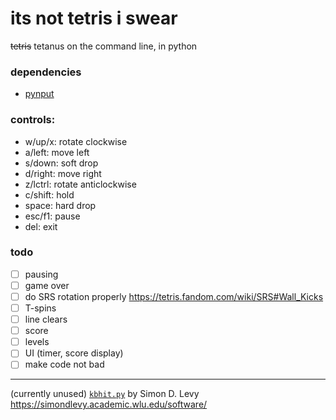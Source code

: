 # its not tetris i swear

~~tetris~~ tetanus on the command line, in python

### dependencies
 - [pynput](https://pypi.org/project/pynput/)

### controls: 
 - w/up/x: rotate clockwise
 - a/left: move left
 - s/down: soft drop
 - d/right: move right
 - z/lctrl: rotate anticlockwise
 - c/shift: hold
 - space: hard drop
 - esc/f1: pause
 - del: exit

### todo
 - [ ] pausing
 - [ ] game over
 - [ ] do SRS rotation properly https://tetris.fandom.com/wiki/SRS#Wall_Kicks
 - [ ] T-spins
 - [ ] line clears
 - [ ] score
 - [ ] levels
 - [ ] UI (timer, score display)
 - [ ] make code not bad
---
(currently unused) [`kbhit.py`](kbhit.py) by Simon D. Levy https://simondlevy.academic.wlu.edu/software/